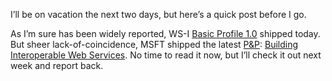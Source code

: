 I’ll be on vacation the next two days, but here’s a quick post before I
go.

As I’m sure has been widely reported, WS-I [Basic Profile
1.0](http://www.ws-i.org/Profiles/Basic/2003-08/BasicProfile-1.0.htm)
shipped today. But sheer lack-of-coincidence, MSFT shipped the latest
[P&P](http://www.microsoft.com/resources/practices/): [Building
Interoperable Web
Services](http://msdn.microsoft.com/library/en-us/dnsvcinter/html/WSI-BP_MSDN_LandingPage.asp).
No time to read it now, but I’ll check it out next week and report back.

